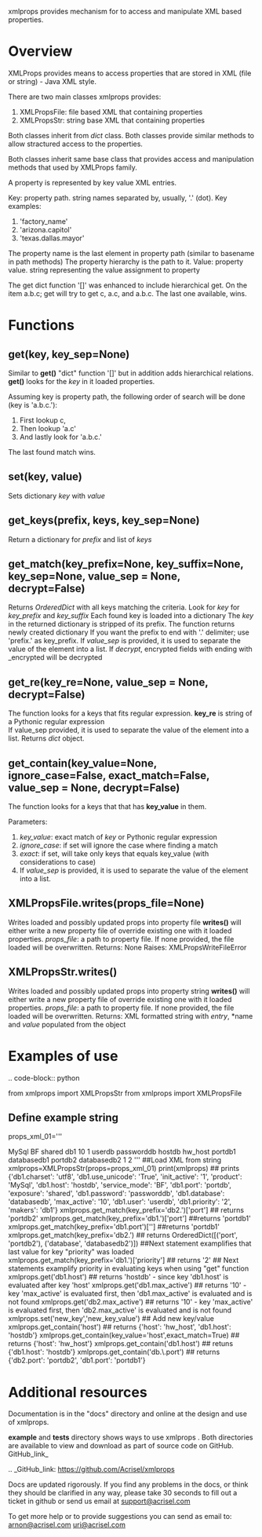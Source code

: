 xmlprops provides mechanism for to access and manipulate XML based properties.

Overview
========
XMLProps provides means to access properties that are stored in XML (file or string) - Java XML style.  

There are two main classes xmlprops provides:
  1. XMLPropsFile: file based XML that containing properties
  2. XMLPropsStr: string base XML that containing properties

Both classes inherit from *dict* class.
Both classes provide similar methods to allow stractured access to the properties.    

Both classes inherit same base  class that provides access and manipulation 
methods that used by XMLProps family.  

A property is represented by key value XML entries.
    
Key: property path.  string names separated by, usually, '.' (dot). Key examples:
  1. 'factory_name'
  2. 'arizona.capitol'
  3. 'texas.dallas.mayor'
             
The property name is the last element in property path (similar to basename in path methods)
The property hierarchy is the path to it.
Value: property value.  string representing the value assignment to property
    
The get dict function '[]' was enhanced to include hierarchical get.
On the item a.b.c; get will try to get c, a.c, and a.b.c.
The last one available, wins.

Functions
=========
get(key, key_sep=None)
----------------------
Similar to **get()** "dict" function '[]' but in addition adds hierarchical relations.
**get()** looks for the *key* in it loaded properties.  

Assuming key is property path, the following order of search will be done (key is 'a.b.c.'):
  1. First lookup c, 
  2. Then lookup 'a.c' 
  3. And lastly look for 'a.b.c.'

The last found match wins.
     
set(key, value)
---------------
Sets dictionary *key* with *value*

get_keys(prefix, keys, key_sep=None)
------------------------------------
Return a dictionary for *prefix* and list of *keys*

get_match(key_prefix=None, key_suffix=None, key_sep=None, value_sep = None, decrypt=False)
------------------------------------------------------------------------------------------
Returns *OrderedDict* with all keys matching the criteria.
Look for *key* for *key_prefix* and *key_suffix* 
Each found key is loaded into a dictionary
The *key* in the returned dictionary is stripped of its prefix.
The function returns newly created dictionary
If you want the prefix to end with '.' delimiter; use 'prefix.' as key_prefix.
If *value_sep* is provided, it is used to separate the value of the element into a list.
If *decrypt*, encrypted fields with ending with _encrypted will be decrypted

get_re(key_re=None, value_sep = None, decrypt=False)
----------------------------------------------------
The function looks for a keys that fits regular expression.
**key_re** is string of a Pythonic regular expression        
If value_sep provided, it is used to separate the value of the element into a list.
Returns *dict* object.        

get_contain(key_value=None, ignore_case=False, exact_match=False, value_sep = None, decrypt=False)
--------------------------------------------------------------------------------------------------
The function looks for a keys that that has **key_value** in them.

Parameters:
  1. *key_value*: exact match of *key* or Pythonic regular expression 
  1. *ignore_case*: if set will ignore the case where finding a match
  2. *exact*: if set, will take only keys that equals key_value (with considerations to case)
  3. If *value_sep* is provided, it is used to separate the value of the element into a list.

XMLPropsFile.writes(props_file=None)
------------------------------------
Writes loaded and possibly updated props into property file
**writes()** will either write a new property file of override existing one with it loaded properties.
*props_file*: a path to property file.  If none provided, the file loaded will be overwritten.
Returns: None
Raises:  XMLPropsWriteFileError

XMLPropsStr.writes()
--------------------
Writes loaded and possibly updated props into property string
**writes()** will either write a new property file of override existing one with it loaded properties.
*props_file*: a path to property file.  If none provided, the file loaded will be overwritten.
Returns: XML formatted string with *entry*, *name and *value* populated from the object


Examples of use
===============

.. code-block:: python

  from xmlprops import XMLPropsStr
  from xmlprops import XMLPropsFile

  ## Define example string
  props_xml_01='''<?xml version="1.0" encoding="UTF-8"?>
  <!DOCTYPE properties SYSTEM "http://java.sun.com/dtd/properties.dtd">
  <properties>
    <entry key="product">MySql</entry>
    <entry key="service_mode">BF</entry>
    <entry key="exposure">shared</entry>
    <entry key="makers">db1</entry>
    <entry key="max_active">10</entry>
    <entry key="init_active">1</entry>
    <entry key="db1.user">userdb</entry>
    <entry key="db1.password">passworddb</entry>
    <entry key="db1.host">hostdb</entry>
    <entry key="host">hw_host</entry>
    <entry key="db1.port">portdb1</entry>
    <entry key="db1.database">databasedb1</entry>
    <entry key="db2.port">portdb2</entry>
    <entry key="db2.database">databasedb2</entry>
    <entry key="db1.priority">1</entry>
    <entry key="db1.priority">2</entry>
  </properties>
  '''
  ##Load XML from string
  xmlprops=XMLPropsStr(props=props_xml_01)
  print(xmlprops)
  ## prints {'db1.charset': 'utf8', 'db1.use_unicode': 'True', 'init_active': '1', 'product': 'MySql', 'db1.host': 'hostdb', 'service_mode': 'BF', 'db1.port': 'portdb', 'exposure': 'shared', 'db1.password': 'passworddb', 'db1.database': 'databasedb', 'max_active': '10', 'db1.user': 'userdb', 'db1.priority': '2', 'makers': 'db1'}
  xmlprops.get_match(key_prefix='db2.')['port'] ## returns 'portdb2'
  xmlprops.get_match(key_prefix='db1.')['port'] ##returns 'portdb1'
  xmlprops.get_match(key_prefix='db1.port')[''] ##returns 'portdb1'
  xmlprops.get_match(key_prefix='db2.') ## returns OrderedDict([('port', 'portdb2'), ('database', 'databasedb2')])
  ##Next statement examplifies that last value for key "priority" was loaded
  xmlprops.get_match(key_prefix='db1.')['priority'] ## returns '2'
  ## Next statements examplify priority in evaluating keys when using "get" function
  xmlprops.get('db1.host') ## returns 'hostdb' - since key 'db1.host' is evaluated after key 'host' 
  xmlprops.get('db1.max_active') ## returns '10' - key 'max_active' is evaluated first, then 'db1.max_active' is evaluated and is not found
  xmlprops.get('db2.max_active') ## returns '10' - key 'max_active' is evaluated first, then 'db2.max_active' is evaluated and is not found
  xmlprops.set('new_key','new_key_value') ## Add new key/value
  xmlprops.get_contain('host') ## returns {'host': 'hw_host', 'db1.host': 'hostdb'}
  xmlprops.get_contain(key_value='host',exact_match=True) ## returns {'host': 'hw_host'}
  xmlprops.get_contain('db1.host') ## retuns {'db1.host': 'hostdb'}
  xmlprops.get_contain('db.\.port') ## returns {'db2.port': 'portdb2', 'db1.port': 'portdb1'}
  

Additional resources
====================


Documentation is in the "docs" directory and online at the design and use of xmlprops.

**example** and **tests** directory shows ways to use xmlprops . Both directories are available to view and download as part of source code
on GitHub. GitHub_link_

.. _GitHub_link: https://github.com/Acrisel/xmlprops

Docs are updated rigorously. If you find any problems in the docs, or think they
should be clarified in any way, please take 30 seconds to fill out a ticket in
github or send us email at support@acrisel.com

To get more help or to provide suggestions you can send as email to:
arnon@acrisel.com uri@acrisel.com

